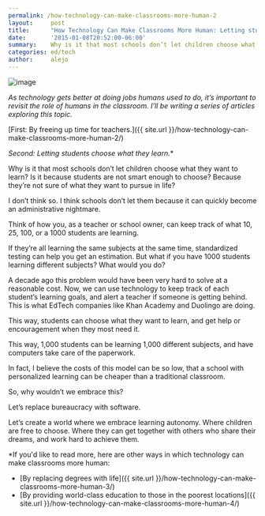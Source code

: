 ```yaml
---
permalink: /how-technology-can-make-classrooms-more-human-2
layout:     post
title:      "How Technology Can Make Classrooms More Human: Letting students choose what they learn"
date:       '2015-01-08T20:52:00-06:00'
summary:    Why is it that most schools don’t let children choose what they want to learn? Is it because students are not smart enough to choose? Because they’re not sure of what they want to pursue in life?
categories: ed/tech
author:     alejo
---
```


![image](http://38.media.tumblr.com/32853bc2ad5f01fa24e3421e708e63e4/tumblr_inline_nhw026XKp81sa3u4l.jpg)

_As technology gets better at doing jobs humans used to do, it’s important to revisit the role of humans in the classroom. I’ll be writing a series of articles exploring this topic._

[First: By freeing up time for teachers.]({{ site.url }}/how-technology-can-make-classrooms-more-human-2/)  

**Second: Letting students choose what they learn*.**

Why is it that most schools don’t let children choose what they want to learn? Is it because students are not smart enough to choose? Because they’re not sure of what they want to pursue in life?

I don’t think so. I think schools don’t let them because it can quickly become an administrative nightmare.

Think of how you, as a teacher or school owner, can keep track of what 10, 25, 100, or a 1000 students are learning.

If they’re all learning the same subjects at the same time, standardized testing can help you get an estimation. But what if you have 1000 students learning different subjects? What would you do?

A decade ago this problem would have been very hard to solve at a reasonable cost. Now, we can use technology to keep track of each student’s learning goals, and alert a teacher if someone is getting behind. This is what EdTech companies like Khan Academy and Duolingo are doing.

This way, students can choose what they want to learn, and get help or encouragement when they most need it.

This way, 1,000 students can be learning 1,000 different subjects, and have computers take care of the paperwork.

In fact, I believe the costs of this model can be so low, that a school with personalized learning can be cheaper than a traditional classroom.

So, why wouldn’t we embrace this?

Let’s replace bureaucracy with software.

Let’s create a world where we embrace learning autonomy. Where children are free to choose. Where they can get together with others who share their dreams, and work hard to achieve them.


*If you'd like to read more, here are other ways in which technology can make classrooms more human: 


- [By replacing degrees with life]({{ site.url }}/how-technology-can-make-classrooms-more-human-3/) 
- [By providing world-class education to those in the poorest locations]({{ site.url }}/how-technology-can-make-classrooms-more-human-4/) 
